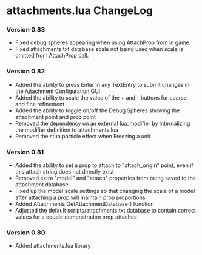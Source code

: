 # attachments.lua ChangeLog

### Version 0.83
- Fixed debug spheres appearing when using AttachProp from in game.
- Fixed attachments.txt database scale not being used when scale is omitted from AttachProp call.

### Version 0.82
- Added the ability to press Enter in any TextEntry to submit changes in the Attachment Configuration GUI
- Added the ability to scale the value of the + and - buttons for coarse and fine refinement
- Added the ability to toggle on/off the Debug Spheres showing the attachment point and prop point
- Removed the dependency on an external lua_modifier by internalizing the modifier definition to attachments.lua
- Removed the stun particle effect when Freezing a unit


### Version 0.81
- Added the ability to set a prop to attach to "attach_origin" point, even if this attach string does not directly exist
- Removed extra "model" and "attach" properties from being saved to the attachment database
- Fixed up the model scale settings so that changing the scale of a model after attaching a prop will maintain prop proportions
- Added Attachments:GetAttachmentDatabase() function
- Adjusted the default scripts/attachments.txt database to contain correct values for a couple demonstration prop attaches

### Version 0.80
- Added attachments.lua library